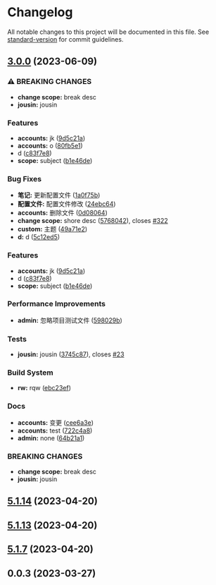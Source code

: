 # Changelog

All notable changes to this project will be documented in this file. See [standard-version](https://github.com/conventional-changelog/standard-version) for commit guidelines.

## [3.0.0](https://github.com/simply-none/latest-blogs/compare/v5.1.14...v3.0.0) (2023-06-09)


### ⚠ BREAKING CHANGES

* **change scope:** break desc
* **jousin:** jousin

### Features

* **accounts:** jk ([9d5c21a](https://github.com/simply-none/latest-blogs/commit/9d5c21a64bef921b619f8992114fbe57bef3f5c8))
* **accounts:** o ([80fb5e1](https://github.com/simply-none/latest-blogs/commit/80fb5e1fc5071f122ab32da7486f03af04dad9f4))
* d ([c83f7e8](https://github.com/simply-none/latest-blogs/commit/c83f7e84b234662cb200ce00684ff7fa4f6420a0))
* **scope:** subject ([b1e46de](https://github.com/simply-none/latest-blogs/commit/b1e46de84e7141943d2fc214211362be9241e7ad))

### Bug Fixes

* **笔记:** 更新配置文件 ([1a0f75b](https://github.com/simply-none/latest-blogs/commit/1a0f75ba31ba70fc0775536e70d9291cd72cf53d))
* **配置文件:** 配置文件修改 ([24ebc64](https://github.com/simply-none/latest-blogs/commit/24ebc641068948d812455cbe760dc60c341df8b6))
* **accounts:** 删除文件 ([0d08064](https://github.com/simply-none/latest-blogs/commit/0d08064bb632e200f45a66c01bb911b4aa08b797))
* **change scope:** shore desc ([5768042](https://github.com/simply-none/latest-blogs/commit/576804226a556a913c800bb79a3ff8b914c60386)), closes [#322](https://github.com/simply-none/latest-blogs/issues/322)
* **custom:** 主题 ([49a71e2](https://github.com/simply-none/latest-blogs/commit/49a71e2075e863c677d2184ea6e400d4a38efa87))
* **d:** d ([5c12ed5](https://github.com/simply-none/latest-blogs/commit/5c12ed550486af85637f916ab7adb369bf4e9f58))


### Features

* **accounts:** jk ([9d5c21a](https://github.com/simply-none/latest-blogs/commit/9d5c21a64bef921b619f8992114fbe57bef3f5c8))
* d ([c83f7e8](https://github.com/simply-none/latest-blogs/commit/c83f7e84b234662cb200ce00684ff7fa4f6420a0))
* **scope:** subject ([b1e46de](https://github.com/simply-none/latest-blogs/commit/b1e46de84e7141943d2fc214211362be9241e7ad))


### Performance Improvements

* **admin:** 忽略项目测试文件 ([598029b](https://github.com/simply-none/latest-blogs/commit/598029b09eb5205391e6469a7e61bb72682d5b11))


### Tests

* **jousin:** jousin ([3745c87](https://github.com/simply-none/latest-blogs/commit/3745c8768129e86aed2291a89d7f5955e513fa37)), closes [#23](https://github.com/simply-none/latest-blogs/issues/23)


### Build System

* **rw:** rqw ([ebc23ef](https://github.com/simply-none/latest-blogs/commit/ebc23efd41993c3a8aa9eafa08f36ca5568b06a2))


### Docs

* **accounts:** 变更 ([cee6a3e](https://github.com/simply-none/latest-blogs/commit/cee6a3e6ada006b45009c4c2e2ecd446fbccc965))
* **accounts:** test ([722c4a8](https://github.com/simply-none/latest-blogs/commit/722c4a88e5219fbbc2dd1470073d2c3ed93bcb7c))
* **admin:** none ([64b21a1](https://github.com/simply-none/latest-blogs/commit/64b21a1ed4ea1f46333148e14a12843b3da7e823))

### BREAKING CHANGES

* **change scope:** break desc
* **jousin:** jousin



## [5.1.14](https://github.com/simply-none/latest-blogs/compare/v5.1.13...v5.1.14) (2023-04-20)



## [5.1.13](https://github.com/simply-none/latest-blogs/compare/v5.1.7...v5.1.13) (2023-04-20)



## [5.1.7](https://github.com/simply-none/latest-blogs/compare/v0.0.3...v5.1.7) (2023-04-20)



## 0.0.3 (2023-03-27)



